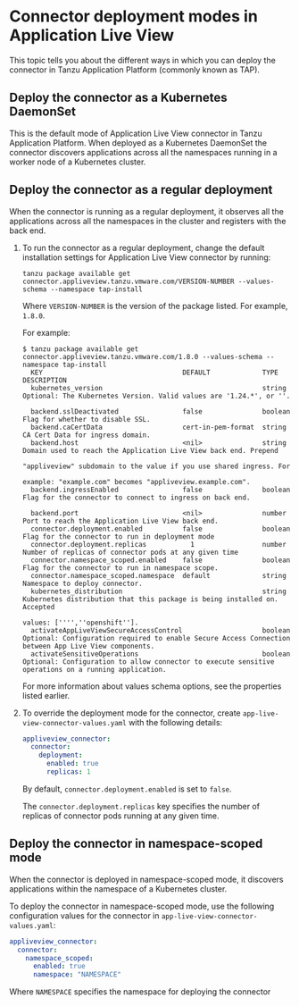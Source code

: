 # Connector deployment modes in Application Live View

This topic tells you about the different ways in which you can deploy the connector in
Tanzu Application Platform (commonly known as TAP).

## <a id='connector-as-daemonset'></a> Deploy the connector as a Kubernetes DaemonSet

This is the default mode of Application Live View connector in Tanzu Application Platform.
When deployed as a Kubernetes DaemonSet the connector discovers applications across all the namespaces
running in a worker node of a Kubernetes cluster.

## <a id='connector-as-deployment'></a> Deploy the connector as a regular deployment

When the connector is running as a regular deployment, it observes all the applications across
all the namespaces in the cluster and registers with the back end.

1. To run the connector as a regular deployment, change the default installation settings for
   Application Live View connector by running:

   ```console
   tanzu package available get connector.appliveview.tanzu.vmware.com/VERSION-NUMBER --values-schema --namespace tap-install
   ```

   Where `VERSION-NUMBER` is the version of the package listed. For example, `1.8.0`.

   For example:

   ```console
   $ tanzu package available get connector.appliveview.tanzu.vmware.com/1.8.0 --values-schema --namespace tap-install
     KEY                                   DEFAULT             TYPE        DESCRIPTION
     kubernetes_version                                        string      Optional: The Kubernetes Version. Valid values are '1.24.*', or ''.

     backend.sslDeactivated                false               boolean     Flag for whether to disable SSL.
     backend.caCertData                    cert-in-pem-format  string      CA Cert Data for ingress domain.
     backend.host                          <nil>               string      Domain used to reach the Application Live View back end. Prepend
                                                                           "appliveview" subdomain to the value if you use shared ingress. For
                                                                           example: "example.com" becomes "appliveview.example.com".
     backend.ingressEnabled                false               boolean     Flag for the connector to connect to ingress on back end.

     backend.port                          <nil>               number      Port to reach the Application Live View back end.
     connector.deployment.enabled          false               boolean     Flag for the connector to run in deployment mode
     connector.deployment.replicas           1                 number      Number of replicas of connector pods at any given time
     connector.namespace_scoped.enabled    false               boolean     Flag for the connector to run in namespace scope.
     connector.namespace_scoped.namespace  default             string      Namespace to deploy connector.
     kubernetes_distribution                                   string      Kubernetes distribution that this package is being installed on. Accepted
                                                                           values: ['''',''openshift''].
     activateAppLiveViewSecureAccessControl                    boolean     Optional: Configuration required to enable Secure Access Connection between App Live View components.
     activateSensitiveOperations                               boolean     Optional: Configuration to allow connector to execute sensitive operations on a running application.
   ```

   For more information about values schema options, see the properties listed earlier.

2. To override the deployment mode for the connector, create `app-live-view-connector-values.yaml`
   with the following details:

    ```yaml
    appliveview_connector:
      connector:
        deployment:
          enabled: true
          replicas: 1
    ```

   By default, `connector.deployment.enabled` is set to `false`.

   The `connector.deployment.replicas` key specifies the number of replicas of connector pods
   running at any given time.

## <a id='connector-as-nmspc-scpd'></a> Deploy the connector in namespace-scoped mode

When the connector is deployed in namespace-scoped mode, it discovers applications within the
namespace of a Kubernetes cluster.

To deploy the connector in namespace-scoped mode, use the following configuration values for the
connector in `app-live-view-connector-values.yaml`:

```yaml
appliveview_connector:
  connector:
    namespace_scoped:
      enabled: true
      namespace: "NAMESPACE"
```

Where `NAMESPACE` specifies the namespace for deploying the connector
